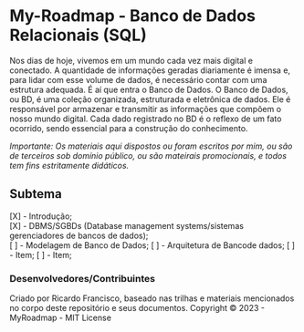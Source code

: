 # My-Roadmap - Banco de Dados Relacionais (SQL)

Nos dias de hoje, vivemos em um mundo cada vez mais digital e conectado. A quantidade de informações geradas diariamente é imensa e, para lidar com esse volume de dados, é necessário contar com uma estrutura adequada. É aí que entra o Banco de Dados.
O Banco de Dados, ou BD, é uma coleção organizada, estruturada e eletrônica de dados. Ele é responsável por armazenar e transmitir as informações que compõem o nosso mundo digital. Cada dado registrado no BD é o reflexo de um fato ocorrido, sendo essencial para a construção do conhecimento.

_Importante: Os materiais aqui dispostos ou foram escritos por mim, ou são de terceiros sob domínio público, ou são mateirais promocionais, e todos tem fins estritamente didáticos._

## Subtema
[X] - Introdução;  
[X] - DBMS/SGBDs (Database management systems/sistemas gerenciadores de bancos de dados);  
[ ] - Modelagem de Banco de Dados;
[ ] - Arquitetura de Bancode dados;
[ ] - Item;
[ ] - Item;
  

### Desenvolvedores/Contribuintes
Criado por Ricardo Francisco, baseado nas trilhas e materiais mencionados no corpo deste repositório e seus documentos. 
Copyright © 2023 - MyRoadmap - MIT License